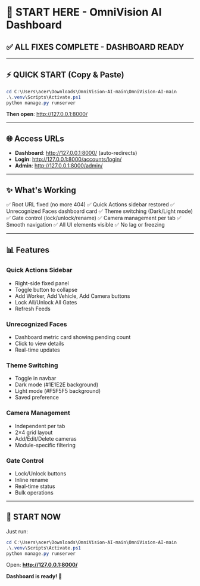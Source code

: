 # 🚀 START HERE - OmniVision AI Dashboard

## ✅ **ALL FIXES COMPLETE - DASHBOARD READY**

---

## ⚡ QUICK START (Copy & Paste)

```powershell
cd C:\Users\acer\Downloads\OmniVision-AI-main\OmniVision-AI-main
.\.venv\Scripts\Activate.ps1
python manage.py runserver
```

**Then open**: http://127.0.0.1:8000/

---

## 🌐 Access URLs

- **Dashboard**: http://127.0.0.1:8000/ (auto-redirects)
- **Login**: http://127.0.0.1:8000/accounts/login/
- **Admin**: http://127.0.0.1:8000/admin/

---

## ✨ What's Working

✅ Root URL fixed (no more 404)
✅ Quick Actions sidebar restored
✅ Unrecognized Faces dashboard card
✅ Theme switching (Dark/Light mode)
✅ Gate control (lock/unlock/rename)
✅ Camera management per tab
✅ Smooth navigation
✅ All UI elements visible
✅ No lag or freezing

---

## 📊 Features

### Quick Actions Sidebar
- Right-side fixed panel
- Toggle button to collapse
- Add Worker, Add Vehicle, Add Camera buttons
- Lock All/Unlock All Gates
- Refresh Feeds

### Unrecognized Faces
- Dashboard metric card showing pending count
- Click to view details
- Real-time updates

### Theme Switching
- Toggle in navbar
- Dark mode (#1E1E2E background)
- Light mode (#F5F5F5 background)
- Saved preference

### Camera Management
- Independent per tab
- 2×4 grid layout
- Add/Edit/Delete cameras
- Module-specific filtering

### Gate Control
- Lock/Unlock buttons
- Inline rename
- Real-time status
- Bulk operations

---

## 🎉 START NOW

Just run:
```powershell
cd C:\Users\acer\Downloads\OmniVision-AI-main\OmniVision-AI-main
.\.venv\Scripts\Activate.ps1
python manage.py runserver
```

Open: **http://127.0.0.1:8000/**

**Dashboard is ready! 🎊**

